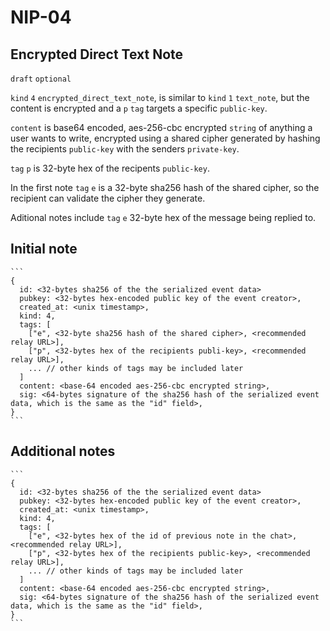 NIP-04
======

Encrypted Direct Text Note
--------------------------------------

`draft` `optional`

`kind` `4` `encrypted_direct_text_note`, is similar to `kind` `1` `text_note`, but the content is encrypted and a `p` `tag` targets a specific `public-key`.

`content` is base64 encoded, aes-256-cbc encrypted `string` of anything a user wants to write, encrypted using a shared cipher generated by hashing the recipients `public-key` with the senders `private-key`.

`tag` `p` is 32-byte hex of the recipents `public-key`. 

In the first note `tag` `e` is a 32-byte sha256 hash of the shared cipher, so the recipient can validate the cipher they generate.

Aditional notes include `tag` `e` 32-byte hex of the message being replied to.

## Initial note

    ```
    {
      id: <32-bytes sha256 of the the serialized event data>
      pubkey: <32-bytes hex-encoded public key of the event creator>,
      created_at: <unix timestamp>,
      kind: 4,
      tags: [
        ["e", <32-byte sha256 hash of the shared cipher>, <recommended relay URL>],
        ["p", <32-bytes hex of the recipients publi-key>, <recommended relay URL>],
        ... // other kinds of tags may be included later
      ]
      content: <base-64 encoded aes-256-cbc encrypted string>,
      sig: <64-bytes signature of the sha256 hash of the serialized event data, which is the same as the "id" field>,
    }
    ```

## Additional notes

    ```
    {
      id: <32-bytes sha256 of the the serialized event data>
      pubkey: <32-bytes hex-encoded public key of the event creator>,
      created_at: <unix timestamp>,
      kind: 4,
      tags: [
        ["e", <32-bytes hex of the id of previous note in the chat>, <recommended relay URL>],
        ["p", <32-bytes hex of the recipients public-key>, <recommended relay URL>],
        ... // other kinds of tags may be included later
      ]
      content: <base-64 encoded aes-256-cbc encrypted string>,
      sig: <64-bytes signature of the sha256 hash of the serialized event data, which is the same as the "id" field>,
    }
    ```
